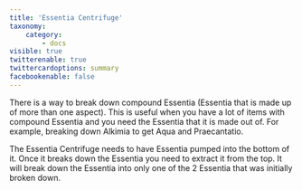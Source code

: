 ```yaml
---
title: 'Essentia Centrifuge'
taxonomy:
    category:
        - docs
visible: true
twitterenable: true
twittercardoptions: summary
facebookenable: false
---
```


There is a way to break down compound Essentia (Essentia that is made up of more than one aspect). This is useful when you have a lot of items with compound Essentia and you need the Essentia that it is made out of. For example, breaking down Alkimia to get Aqua and Praecantatio.

The Essentia Centrifuge needs to have Essentia pumped into the bottom of it. Once it breaks down the Essentia you need to extract it from the top. It will break down the Essentia into only one of the 2 Essentia that was initially broken down.
